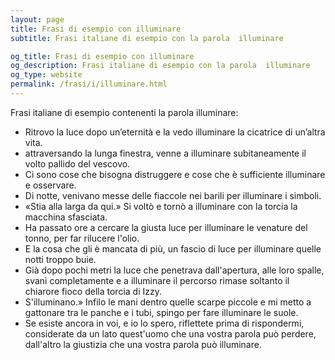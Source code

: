 ```yaml
---
layout: page
title: Frasi di esempio con illuminare 
subtitle: Frasi italiane di esempio con la parola  illuminare

og_title: Frasi di esempio con illuminare 
og_description: Frasi italiane di esempio con la parola  illuminare
og_type: website
permalink: /frasi/i/illuminare.html
---
```


Frasi italiane di esempio contenenti la parola illuminare:


- Ritrovo la luce dopo un’eternità e la vedo illuminare la cicatrice di un’altra vita.
- attraversando la lunga finestra, venne a illuminare subitaneamente il volto pallido del vescovo.
- Ci sono cose che bisogna distruggere e cose che è sufficiente illuminare e osservare.
- Di notte, venivano messe delle fiaccole nei barili per illuminare i simboli.
- «Stia alla larga da qui.» Si voltò e tornò a illuminare con la torcia la macchina sfasciata.
- Ha passato ore a cercare la giusta luce per illuminare le venature del tonno, per far rilucere l'olio.
- E la cosa che gli è mancata di più, un fascio di luce per illuminare quelle notti troppo buie.
- Già dopo pochi metri la luce che penetrava dall'apertura, alle loro spalle, svanì completamente e a illuminare il percorso rimase soltanto il chiarore fioco della torcia di Izzy.
- S'illuminano.» Infilo le mani dentro quelle scarpe piccole e mi metto a gattonare tra le panche e i tubi, spingo per fare illuminare le suole.
- Se esiste ancora in voi, e io lo spero, riflettete prima di rispondermi, considerate da un lato quest'uomo che una vostra parola può perdere, dall'altro la giustizia che una vostra parola può illuminare.
